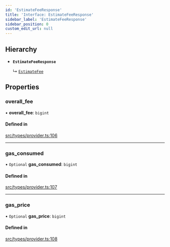 ```yaml
---
id: 'EstimateFeeResponse'
title: 'Interface: EstimateFeeResponse'
sidebar_label: 'EstimateFeeResponse'
sidebar_position: 0
custom_edit_url: null
---
```


## Hierarchy

- **`EstimateFeeResponse`**

  ↳ [`EstimateFee`](EstimateFee.md)

## Properties

### overall_fee

• **overall_fee**: `bigint`

#### Defined in

[src/types/provider.ts:106](https://github.com/PhilippeR26/starknet.js/blob/689c0e5/src/types/provider.ts#L106)

---

### gas_consumed

• `Optional` **gas_consumed**: `bigint`

#### Defined in

[src/types/provider.ts:107](https://github.com/PhilippeR26/starknet.js/blob/689c0e5/src/types/provider.ts#L107)

---

### gas_price

• `Optional` **gas_price**: `bigint`

#### Defined in

[src/types/provider.ts:108](https://github.com/PhilippeR26/starknet.js/blob/689c0e5/src/types/provider.ts#L108)
